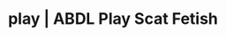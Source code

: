 ---
categories:
- Queer Kinks
- Fantasy Kink
- Lingerie Art
- ASMR Porn
- Sensual Cosplay
image: /assets/images/1747714157766.jpg
layout: post
schema:
  description: Premium adult content featuring Scat Fetish, ABDL Play. High-quality
    artwork with provocative themes.
  keywords:
  - Real Couples
  - ABDL Play
  - Gothic Erotica
  - Slow Burn
  - Interactive NSFW
  - Scat Fetish
  name: 1747714157766 | Scat Fetish ABDL Play
  type: VisualArtwork
seo:
  description: Featured content with exclusive ABDL Play, Scat Fetish. HD images available.
  keywords: ABDL Play, Scat Fetish
  og_image: /assets/images/1747714157766.jpg
  schema_type: VisualArtwork
tags:
- '#play'
- Scat Fetish
- ABDL Play
title: play | ABDL Play Scat Fetish
---